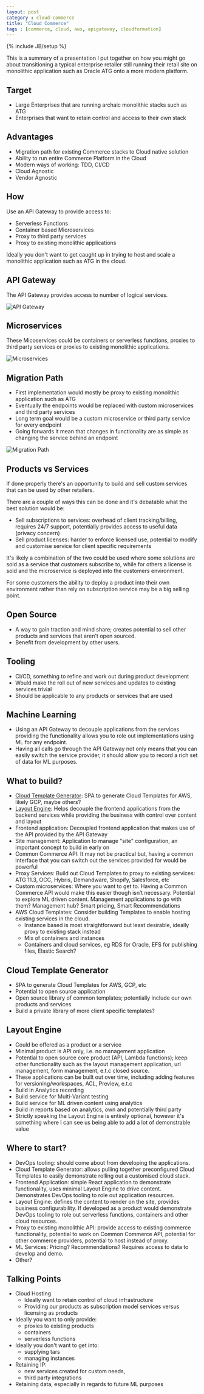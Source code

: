 ```yaml
---
layout: post
category : cloud-commerce
title: "Cloud Commerce"
tags : [commerce, cloud, aws, apigateway, cloudformation]
---
```

{% include JB/setup %}

This is a summary of a presentation I put together on how you might go about transitioning a typical enterprise retailer still running their retail site on monolithic application such as Oracle ATG onto a more modern platform.

## Target
* Large Enterprises that are running archaic monolithic stacks such as ATG
* Enterprises that want to retain control and access to their own stack

## Advantages
* Migration path for existing Commerce stacks to Cloud native solution
* Ability to run entire Commerce Platform in the Cloud
* Modern ways of working: TDD, CI/CD
* Cloud Agnostic
* Vendor Agnostic

## How
Use an API Gateway to provide access to:
* Serverless Functions
* Container based Microservices
* Proxy to third party services
* Proxy to existing monolithic applications

Ideally you don't want to get caught up in trying to host and scale a monolithic application such as ATG in the cloud.

## API Gateway
The API Gateway provides access to number of logical services.

![API Gateway](/assets/posts/cloud-commerce/api-gateway.png)

## Microservices
These Micoservices could be containers or serverless functions, proxies to third party services or proxies to existing monolithic applications.

![Microservices](/assets/posts/cloud-commerce/microservices.png)

## Migration Path
* First implementation would mostly be proxy to existing monolithic application such as ATG
* Eventually the endpoints would be replaced with custom microservices and third party services
* Long term goal would be a custom microservice or third party service for every endpoint
* Going forwards it mean that changes in functionality are as simple as changing the service behind an endpoint

![Migration Path](/assets/posts/cloud-commerce/migration-path.png)

## Products vs Services
If done properly there's an opportunity to build and sell custom services that can be used by other retailers.

There are a couple of ways this can be done and it's debatable what the best solution would be:
* Sell subscriptions to services: overhead of client tracking/billing, requires 24/7 support, potentially provides access to useful data (privacy concern)
* Sell product licenses: harder to enforce licensed use, potential to modify and customise service for client specific requirements

It's likely a combination of the two could be used where some solutions are sold as a service that customers subscribe to, while for others a license is sold and the microservice is deployed into the customers environment.

For some customers the ability to deploy a product into their own environment rather than rely on subscription service may be a big selling point.

## Open Source
* A way to gain traction and mind share; creates potential to sell other products and services that aren't open sourced.
* Benefit from development by other users.

## Tooling
* CI/CD, something to refine and work out during product development
* Would make the roll out of new services and updates to existing services trivial
* Should be applicable to any products or services that are used

## Machine Learning
* Using an API Gateway to decouple applications from the services providing the functionality allows you to role out implementations using ML for any endpoint.
* Having all calls go through the API Gateway not only means that you can easily switch the service provider, it should allow you to record a rich set of data for ML purposes.

## What to build?
* [Cloud Template Generator](http://blog.maxieduncan.co.nz/projects/2017/07/27/commerce-wizard): SPA to generate Cloud Templates for AWS, likely GCP, maybe others?
* [Layout Engine](http://blog.maxieduncan.co.nz/cloud-commerce/2017/11/04/layout-engine): Helps decouple the frontend applications from the backend services while providing the business with control over content and layout
* Frontend application: Decoupled frontend application that makes use of the API provided by the API Gateway
* Site management: Application to manage "site" configuration, an important concept to build in early on
* Common Commerce API: It may not be practical but, having a common interface that you can switch out the services provided for would be powerful
* Proxy Services: Build out Cloud Templates to proxy to existing services: ATG 11.3, OCC, Hybris, Demandware, Shopify, Salesforce, etc
* Custom microservices: Where you want to get to. Having a Common Commerce API would make this easier though isn’t necessary. Potential to explore ML driven content. Management applications to go with them? Management hub? Smart pricing, Smart Recommendations
* AWS Cloud Templates: Consider building Templates to enable hosting existing services in the cloud.
	* Instance based is most straightforward but least desirable, ideally proxy to existing stack instead
	* Mix of containers and instances
	* Containers and cloud services, eg RDS for Oracle, EFS for publishing files, Elastic Search?

## Cloud Template Generator
* SPA to generate Cloud Templates for AWS, GCP, etc
* Potential to open source application
* Open source library of common templates; potentially include our own products and services
* Build a private library of more client specific templates?

## Layout Engine
* Could be offered as a product or a service
* Minimal product is API only, i.e. no management application
* Potential to open source core product (API, Lambda functions); keep other functionality such as the layout management application, url management, form management, e.t.c closed source.
* These applications can be built out over time, including adding features for versioning/workspaces, ACL, Preview, e.t.c
* Build in Analytics recording
* Build service for Multi-Variant testing
* Build service for ML driven content using analytics
* Build in reports based on analytics, own and potentially third party
* Strictly speaking the Layout Engine is entirely optional, however it's something where I can see us being able to add a lot of demonstrable value

## Where to start?
* DevOps tooling: should come about from developing the applications.
* Cloud Template Generator: allows pulling together preconfigured Cloud Templates to easily demonstrate rolling out a customised cloud stack.
* Frontend Application: simple React application to demonstrate functionality, uses minimal Layout Engine to drive content. Demonstrates DevOps tooling to role out application resources.
* Layout Engine: defines the content to render on the site, provides business configurability. If developed as a product would demonstrate DevOps tooling to role out serverless functions, containers and other cloud resources.
* Proxy to existing monolithic API: provide access to existing commerce functionality, potential to work on Common Commerce API, potential for other commerce providers, potential to host instead of proxy.
* ML Services: Pricing? Recommendations? Requires access to data to develop and demo.
* Other?

## Talking Points
* Cloud Hosting
	* Ideally want to retain control of cloud infrastructure
	* Providing our products as subscription model services versus licensing as products
* Ideally you want to only provide:
	* proxies to existing products
	* containers
	* serverless functions
* Ideally you don't want to get into:
	* supplying tars
	* managing instances
* Retaining IP:
	* new services created for custom needs,
	* third party integrations
* Retaining data, especially in regards to future ML purposes
